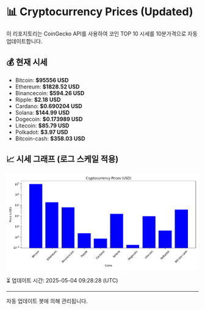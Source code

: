 
# 📊 Cryptocurrency Prices (Updated)

이 리포지토리는 CoinGecko API를 사용하여 코인 TOP 10 시세를 10분가격으로 자동 업데이트합니다.

## 💰 현재 시세
- Bitcoin: **$95556 USD**
- Ethereum: **$1828.52 USD**
- Binancecoin: **$594.26 USD**
- Ripple: **$2.18 USD**
- Cardano: **$0.690204 USD**
- Solana: **$144.99 USD**
- Dogecoin: **$0.173989 USD**
- Litecoin: **$85.79 USD**
- Polkadot: **$3.97 USD**
- Bitcoin-cash: **$358.03 USD**

## 📈 시세 그래프 (로그 스케일 적용)
![Crypto Prices](crypto_prices.png)

⏳ 업데이트 시간: 2025-05-04 09:28:28 (UTC)

---
자동 업데이트 봇에 의해 관리됩니다.
